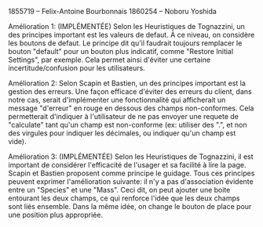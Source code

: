 1855719 – Felix-Antoine Bourbonnais
1860254 – Noboru Yoshida

Amélioration 1: (IMPLÉMENTÉE)
    Selon les Heuristiques de Tognazzini, un des principes important est les valeurs de defaut. À ce niveau, on considère les boutons de defaut. Le principe dit qu'il faudrait toujours remplacer le bouton "default" pour un bouton plus indicatif, comme "Restore Initial Settings", par exemple. Cela permet ainsi d'éviter une certaine incertitude/confusion pour les utilisateurs.

Amélioration 2:
    Selon Scapin et Bastien, un des principes important est la gestion des erreurs. Une façon efficace d'éviter des erreurs du client, dans notre cas, serait d'implémenter une fonctionnalité qui afficherait un message "d'erreur" en rouge en dessous des champs non-conformes. Cela permetterait d'indiquer à l'utilisateur de ne pas envoyer une requete de "calculate" tant qu'un champ est non-conforme (ex: utiliser des ".", et non des virgules pour indiquer les décimales, ou indiquer qu'un champ est vide).

Amélioration 3: (IMPLÉMENTÉE)
    Selon les Heuristiques de Tognazzini, il est important de considérer l'efficacité de l'usager et sa facilité à lire la page. Scapin et Bastien proposent comme principe le guidage. Tous ces principes peuvent exprimer l'amélioration suivante: il n'y a pas d'association évidente entre un "Species" et une "Mass". Ceci dit, on peut ajouter une boite entourant les deux champs, ce qui renforce l'idée que les deux champs sont liés ensemble. Dans la même idée, on change le bouton de place pour une position plus appropriée.